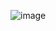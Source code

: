 ![image](https://user-images.githubusercontent.com/74310970/150644046-897b3941-2870-424d-b8a2-7d8d8f145b7a.png)

